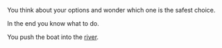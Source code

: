 You think about your options and wonder which one is the safest choice. 

In the end you know what to do.

You push the boat into the [river](https://github.com/abdelk7344/adventure-story-project/blob/master/maze/right-win.md).